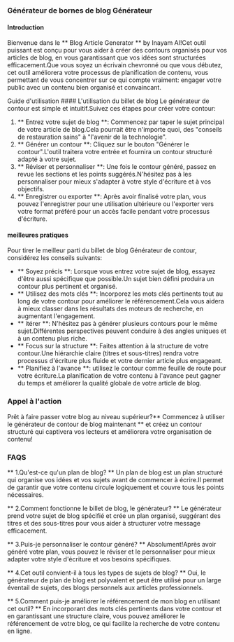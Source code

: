 ### Générateur de bornes de blog Générateur

#### Introduction
Bienvenue dans le ** Blog Article Generator ** by Inayam AI!Cet outil puissant est conçu pour vous aider à créer des contours organisés pour vos articles de blog, en vous garantissant que vos idées sont structurées efficacement.Que vous soyez un écrivain chevronné ou que vous débutez, cet outil améliorera votre processus de planification de contenu, vous permettant de vous concentrer sur ce qui compte vraiment: engager votre public avec un contenu bien organisé et convaincant.

Guide d'utilisation ####
L'utilisation du billet de blog Le générateur de contour est simple et intuitif.Suivez ces étapes pour créer votre contour:

1. ** Entrez votre sujet de blog **: Commencez par taper le sujet principal de votre article de blog.Cela pourrait être n'importe quoi, des "conseils de restauration sains" à "l'avenir de la technologie".
2. ** Générer un contour **: Cliquez sur le bouton "Générer le contour".L'outil traitera votre entrée et fournira un contour structuré adapté à votre sujet.
3. ** Réviser et personnaliser **: Une fois le contour généré, passez en revue les sections et les points suggérés.N'hésitez pas à les personnaliser pour mieux s'adapter à votre style d'écriture et à vos objectifs.
4. ** Enregistrer ou exporter **: Après avoir finalisé votre plan, vous pouvez l'enregistrer pour une utilisation ultérieure ou l'exporter vers votre format préféré pour un accès facile pendant votre processus d'écriture.

#### meilleures pratiques
Pour tirer le meilleur parti du billet de blog Générateur de contour, considérez les conseils suivants:

- ** Soyez précis **: Lorsque vous entrez votre sujet de blog, essayez d'être aussi spécifique que possible.Un sujet bien défini produira un contour plus pertinent et organisé.
- ** Utilisez des mots clés **: Incorporez les mots clés pertinents tout au long de votre contour pour améliorer le référencement.Cela vous aidera à mieux classer dans les résultats des moteurs de recherche, en augmentant l'engagement.
- ** itérer **: N'hésitez pas à générer plusieurs contours pour le même sujet.Différentes perspectives peuvent conduire à des angles uniques et à un contenu plus riche.
- ** Focus sur la structure **: Faites attention à la structure de votre contour.Une hiérarchie claire (titres et sous-titres) rendra votre processus d'écriture plus fluide et votre dernier article plus engageant.
- ** Planifiez à l'avance **: utilisez le contour comme feuille de route pour votre écriture.La planification de votre contenu à l'avance peut gagner du temps et améliorer la qualité globale de votre article de blog.

### Appel à l'action
Prêt à faire passer votre blog au niveau supérieur?** Commencez à utiliser le générateur de contour de blog maintenant ** et créez un contour structuré qui captivera vos lecteurs et améliorera votre organisation de contenu!

### FAQS

** 1.Qu'est-ce qu'un plan de blog? **
Un plan de blog est un plan structuré qui organise vos idées et vos sujets avant de commencer à écrire.Il permet de garantir que votre contenu circule logiquement et couvre tous les points nécessaires.

** 2.Comment fonctionne le billet de blog, le générateur? **
Le générateur prend votre sujet de blog spécifié et crée un plan organisé, suggérant des titres et des sous-titres pour vous aider à structurer votre message efficacement.

** 3.Puis-je personnaliser le contour généré? **
Absolument!Après avoir généré votre plan, vous pouvez le réviser et le personnaliser pour mieux adapter votre style d'écriture et vos besoins spécifiques.

** 4.Cet outil convient-il à tous les types de sujets de blog? **
Oui, le générateur de plan de blog est polyvalent et peut être utilisé pour un large éventail de sujets, des blogs personnels aux articles professionnels.

** 5.Comment puis-je améliorer le référencement de mon blog en utilisant cet outil? **
En incorporant des mots clés pertinents dans votre contour et en garantissant une structure claire, vous pouvez améliorer le référencement de votre blog, ce qui facilite la recherche de votre contenu en ligne.